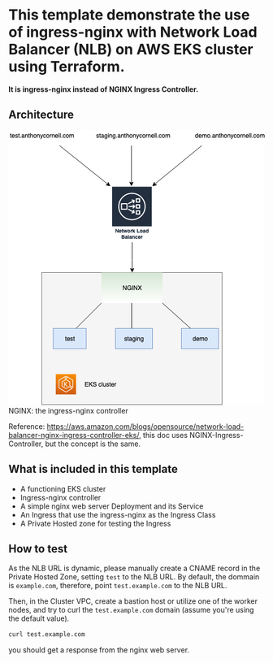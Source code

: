 # This template demonstrate the use of ingress-nginx with Network Load Balancer (NLB) on AWS EKS cluster using Terraform.

**It is ingress-nginx instead of NGINX Ingress Controller.**

## Architecture

![alt text](doc/image.png)  
NGINX: the ingress-nginx controller

Reference: https://aws.amazon.com/blogs/opensource/network-load-balancer-nginx-ingress-controller-eks/, this doc uses NGINX-Ingress-Controller, but the concept is the same.

## What is included in this template
- A functioning EKS cluster
- Ingress-nginx controller 
- A simple nginx web server Deployment and its Service
- An Ingress that use the ingress-nginx as the Ingress Class
- A Private Hosted zone for testing the Ingress

## How to test
As the NLB URL is dynamic, please manually create a CNAME record in the Private Hosted Zone, setting `test` to the NLB URL. By default, the dommain is `example.com`, therefore, point `test.example.com` to the NLB URL.

Then, in the Cluster VPC, create a bastion host or utilize one of the worker nodes, and try to curl the `test.example.com` domain (assume you're using the default value).
```bash
curl test.example.com
```

you should get a response from the nginx web server.

